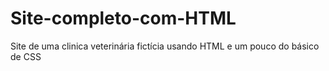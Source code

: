 # Site-completo-com-HTML
Site de uma clinica veterinária fictícia usando HTML e um pouco do básico de CSS 
